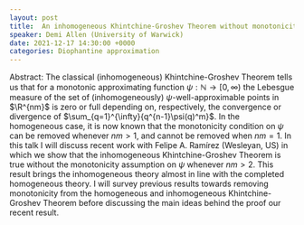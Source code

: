 ```yaml
---
layout: post
title:  An inhomogeneous Khintchine-Groshev Theorem without monotonicity
speaker: Demi Allen (University of Warwick)
date: 2021-12-17 14:30:00 +0000
categories: Diophantine approximation
---
```


Abstract: The classical (inhomogeneous) Khintchine-Groshev Theorem tells us that for a monotonic approximating function $\psi: \mathbb{N} \to [0,\infty)$ the Lebesgue measure of the set of (inhomogeneously) $\psi$-well-approximable points in $\R^{nm}$ is zero or full depending on, respectively, the convergence or divergence of $\sum_{q=1}^{\infty}{q^{n-1}\psi(q)^m}$. In the homogeneous case, it is now known that the monotonicity condition on $\psi$ can be removed whenever $nm>1$, and cannot be removed when $nm=1$. In this talk I will discuss recent work with Felipe A. Ramírez (Wesleyan, US) in which we show that the inhomogeneous Khintchine-Groshev Theorem is true without the monotonicity assumption on $\psi$ whenever $nm>2$. This result brings the inhomogeneous theory almost in line with the completed homogeneous theory. I will survey previous results towards removing monotonicity from the homogeneous and inhomogeneous Khintchine-Groshev Theorem before discussing the main ideas behind the proof our recent result.